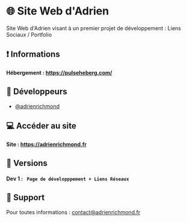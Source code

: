 # 🌐 Site Web d'Adrien

Site Web d'Adrien visant à un premier projet de développement : Liens Sociaux / Portfolio

## ❗ Informations

#### Hébergement :  https://pulseheberg.com/


## 🧩 Développeurs

- [@adrienrichmond](https://github.com/adrienrichmond)


## 💻 Accéder au site

#### Site : https://adrienrichmond.fr 


## 🔐 Versions

#### Dev 1 : ` Page de développpement + Liens Réseaux`


## 🔨 Support

Pour toutes informations : contact@adrienrichmond.fr
